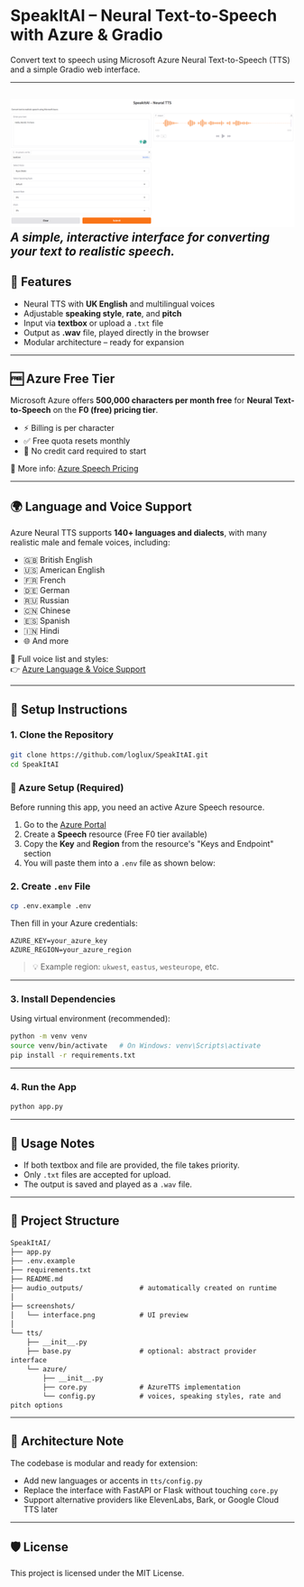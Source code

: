 # SpeakItAI – Neural Text-to-Speech with Azure & Gradio

Convert text to speech using Microsoft Azure Neural Text-to-Speech (TTS) and a simple Gradio web interface.

---
![SpeakItAI Interface](screenshots/interface.png)
*A simple, interactive interface for converting your text to realistic speech.*
---

## 🎯 Features

- Neural TTS with **UK English** and multilingual voices
- Adjustable **speaking style**, **rate**, and **pitch**
- Input via **textbox** or upload a `.txt` file
- Output as **.wav** file, played directly in the browser
- Modular architecture – ready for expansion

---

## 🆓 Azure Free Tier

Microsoft Azure offers **500,000 characters per month free** for **Neural Text-to-Speech** on the **F0 (free) pricing tier**.

- ⚡ Billing is per character
- ✅ Free quota resets monthly
- 🪪 No credit card required to start

📖 More info: [Azure Speech Pricing](https://azure.microsoft.com/en-us/pricing/details/cognitive-services/speech-services/)

---

## 🌍 Language and Voice Support

Azure Neural TTS supports **140+ languages and dialects**, with many realistic male and female voices, including:

- 🇬🇧 British English
- 🇺🇸 American English
- 🇫🇷 French
- 🇩🇪 German
- 🇷🇺 Russian
- 🇨🇳 Chinese
- 🇪🇸 Spanish
- 🇮🇳 Hindi
- 🌐 And more

📖 Full voice list and styles:  
👉 [Azure Language & Voice Support](https://learn.microsoft.com/en-us/azure/ai-services/speech-service/language-support)

---

## 🚀 Setup Instructions

### 1. Clone the Repository

```bash
git clone https://github.com/loglux/SpeakItAI.git
cd SpeakItAI
```
### 🔐 Azure Setup (Required)

Before running this app, you need an active Azure Speech resource.

1. Go to the [Azure Portal](https://portal.azure.com/)
2. Create a **Speech** resource (Free F0 tier available)
3. Copy the **Key** and **Region** from the resource's "Keys and Endpoint" section
4. You will paste them into a `.env` file as shown below:

### 2. Create `.env` File

```bash
cp .env.example .env
```

Then fill in your Azure credentials:

```env
AZURE_KEY=your_azure_key
AZURE_REGION=your_azure_region
```

> 💡 Example region: `ukwest`, `eastus`, `westeurope`, etc.

---

### 3. Install Dependencies

Using virtual environment (recommended):

```bash
python -m venv venv
source venv/bin/activate   # On Windows: venv\Scripts\activate
pip install -r requirements.txt
```

---

### 4. Run the App

```bash
python app.py
```

---

## 📝 Usage Notes

- If both textbox and file are provided, the file takes priority.
- Only `.txt` files are accepted for upload.
- The output is saved and played as a `.wav` file.

---

## 📂 Project Structure

```
SpeakItAI/
├── app.py
├── .env.example
├── requirements.txt
├── README.md
├── audio_outputs/              # automatically created on runtime
│
├── screenshots/
│   └── interface.png           # UI preview
│
└── tts/
    ├── __init__.py
    ├── base.py                 # optional: abstract provider interface
    └── azure/
        ├── __init__.py
        ├── core.py             # AzureTTS implementation
        └── config.py           # voices, speaking styles, rate and pitch options
```

---

## 🧠 Architecture Note

The codebase is modular and ready for extension:
- Add new languages or accents in `tts/config.py`
- Replace the interface with FastAPI or Flask without touching `core.py`
- Support alternative providers like ElevenLabs, Bark, or Google Cloud TTS later

---

## 🛡 License

This project is licensed under the MIT License.

